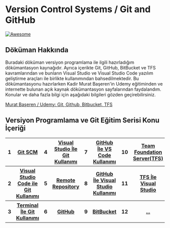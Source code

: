 # Version Control Systems / Git and GitHub

[![Awesome](https://cdn.rawgit.com/sindresorhus/awesome/d7305f38d29fed78fa85652e3a63e154dd8e8829/media/badge.svg)](https://github.com/sindresorhus/awesome) <a name="awesome-frontend-resources"></a>

## Döküman Hakkında

<p>
Buradaki döküman versiyon programlama ile ilgili hazırladığım dökümantasyon kaynağıdır. Ayrıca içerikte Git, GitHub, BitBucket ve TFS kavramlarından ve bunların Visual Studio ve Visual Studio Code yazılım geliştirme araçları ile birlikte kullanımından bahsedilmektedir. Bu dökümantasyonu hazırlarken Kadir Murat Başeren'in Udemy eğitiminden ve internette bulunan açık kaynak dökümantasyon sayfalarından faydalandım. Konular ve daha fazla bilgi için aşağıdaki bilgileri gözden geçirebilirsiniz.
</p>

[Murat Başeren / Udemy: Git, Github, Bitbucket, TFS](https://www.udemy.com/course/visual-studio-ile-git-github-bitbucket-ve-tfs-kursu/)

## Versiyon Programlama ve Git Eğitim Serisi Konu İçeriği

<table class="table table-striped">

  <tbody>
    <tr>
      <th scope="row">1</th>
      <th scope="row"><a href="https://github.com/berkeJr/git-github-bitbucket-tfs-notes/blob/master/documentations/1.git-scm.md" >Git SCM</a></th>
      <th scope="row">4</th>
      <th scope="row"><a href="https://github.com/berkeJr/git-github-bitbucket-tfs-notes/blob/master/documentations/4.git-with-vs.md" >Visual Studio İle Git Kullanımı</a></th>
	  <th scope="row">7</th>
	  <th scope="row"><a href="https://github.com/berkeJr/git-github-bitbucket-tfs-notes/blob/master/documentations/7.github-with-vs-code.md" >GitHub İle VS Code Kullanımı</a></th>
	  <th scope="row">10</th>
	  <th scope="row"><a href="https://github.com/berkeJr/git-github-bitbucket-tfs-notes/blob/master/documentations/10.tfs.md" >Team Foundation Server(TFS)</a></th>
    </tr>
    <tr>
      <th scope="row">2</th>
      <th scope="row"><a href="https://github.com/berkeJr/git-github-bitbucket-tfs-notes/blob/master/documentations/2.git-with-vs-code.md" >Visual Studio Code ile Git Kullanımı</a></th>
      <th scope="row">5</th>
      <th scope="row"><a href="https://github.com/berkeJr/git-github-bitbucket-tfs-notes/blob/master/documentations/5.remote-repository.md" >Remote Repository</a></th>
	  <th scope="row">8</th>
	  <th scope="row"><a href="https://github.com/berkeJr/git-github-bitbucket-tfs-notes/blob/master/documentations/8.github-with-vs.md" >GitHub İle Visual Studio Kullanımı</a></th>
	  <th scope="row">11</th>
	  <th scope="row"><a href="https://github.com/berkeJr/git-github-bitbucket-tfs-notes/blob/master/documentations/11.tfs-with-vs.md" >TFS İle Visual Studio</a></th>
    </tr>
    <tr>
      <th scope="row">3</th>
	  <th scope="row"><a href="https://github.com/berkeJr/git-github-bitbucket-tfs-notes/blob/master/documentations/3.git-wtih-terminal.md" >Terminal İle Git Kullanımı</a></th>
	  <th scope="row">6</th>
      <th scope="row"><a href="https://github.com/berkeJr/git-github-bitbucket-tfs-notes/blob/master/documentations/6.github.md" >GitHub</a></th>
	  <th scope="row">9</th>
	  <th scope="row"><a href="https://github.com/berkeJr/git-github-bitbucket-tfs-notes/blob/master/documentations/9.bitbucket.md" >BitBucket</a></th>
	  <th scope="row">12</th>
	  <th scope="row"><a href="" >...</a></th>
    </tr>
    </tbody>
</table>

